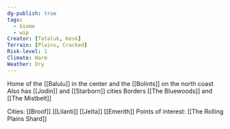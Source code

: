 ```yaml
---
dg-publish: true
tags:
  - biome
  - wip
Creator: [Tataluk, Kesk]
Terrain: [Plains, Cracked]
Risk-level: 1
Climate: Warm
Weather: Dry
---
```


Home of the [[Balulu]] in the center and the [[Bolints]] on the north coast
Also has  [[Jodin]] and [[Starborn]] cities
Borders [[The Bluewoods]] and [[The Mistbelt]]

Cities: [[Broof]] [[Lilanti]] [[Jelta]] [[Emerith]]
Points of interest: [[The Rolling Plains Shard]]
